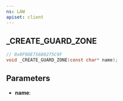 ```yaml
---
ns: LAW
apiset: client
---
```

## _CREATE_GUARD_ZONE

```c
// 0x8F9DE75680275C9F
void _CREATE_GUARD_ZONE(const char* name);
```


## Parameters
* **name**: